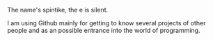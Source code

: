 The name's spintike, the e is silent.

I am using Github mainly for getting to know several projects of other people and as an possible entrance into the world of programming.
